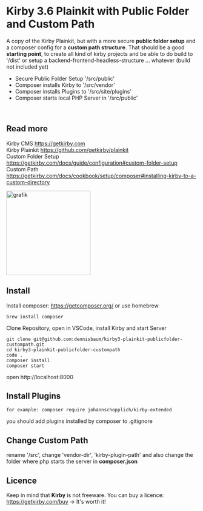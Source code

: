 # Kirby 3.6 Plainkit with Public Folder and Custom Path

A copy of the Kirby Plainkit, but with a more secure **public folder setup** and a composer config for a **custom path structure**. That should be a good **starting point**, to create all kind of kirby projects and be able to do build to '/dist' or setup a backend-frontend-headless-structure ... whatever (build not included yet)

+ Secure Public Folder Setup '/src/public'
+ Composer installs Kirby to '/src/vendor'
+ Composer installs Plugins to '/src/site/plugins'
+ Composer starts local PHP Server in '/src/public'

<br>

## Read more
Kirby CMS https://getkirby.com  
Kirby Plainkit https://github.com/getkirby/plainkit  
Custom Folder Setup https://getkirby.com/docs/guide/configuration#custom-folder-setup  
Custom Path https://getkirby.com/docs/cookbook/setup/composer#installing-kirby-to-a-custom-directory  

<img width="222" alt="grafik" src="https://user-images.githubusercontent.com/562826/156528957-d8743bca-bc71-46b8-be8a-1dffb7f60e72.png">

## Install
Install composer: https://getcomposer.org/ or use homebrew
```
brew install composer
```

Clone Repository, open in VSCode, install Kirby and start Server
```
git clone git@github.com:dennisbaum/kirby3-plainkit-publicfolder-custompath.git
cd kirby3-plainkit-publicfolder-custompath
code .
composer install
composer start
```
open http://localhost:8000

## Install Plugins
```
for example: composer require johannschopplich/kirby-extended
```
you should add plugins installed by composer to .gitignore

## Change Custom Path
rename '/src', change 'vendor-dir', 'kirby-plugin-path' and also change the folder where php starts the server in **composer.json**

## Licence
Keep in mind that **Kirby** is not freeware. You can buy a licence: https://getkirby.com/buy -> It's worth it!
